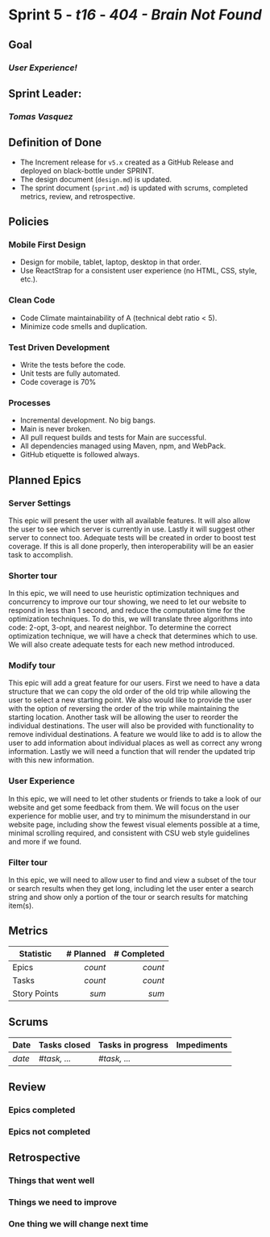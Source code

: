 # Sprint 5 - *t16* - *404 - Brain Not Found*

## Goal
### *User Experience!*

## Sprint Leader: 
### *Tomas Vasquez*

## Definition of Done

* The Increment release for `v5.x` created as a GitHub Release and deployed on black-bottle under SPRINT.
* The design document (`design.md`) is updated.
* The sprint document (`sprint.md`) is updated with scrums, completed metrics, review, and retrospective.

## Policies

### Mobile First Design
* Design for mobile, tablet, laptop, desktop in that order.
* Use ReactStrap for a consistent user experience (no HTML, CSS, style, etc.).

### Clean Code
* Code Climate maintainability of A (technical debt ratio < 5).
* Minimize code smells and duplication.

### Test Driven Development
* Write the tests before the code.
* Unit tests are fully automated.
* Code coverage is 70%

### Processes
* Incremental development.  No big bangs.
* Main is never broken. 
* All pull request builds and tests for Main are successful.
* All dependencies managed using Maven, npm, and WebPack.
* GitHub etiquette is followed always.


## Planned Epics

### Server Settings

This epic will present the user with all available features. It will also allow the user to see which server is currently in use. Lastly it will suggest other server to connect too. Adequate tests will be created in order to boost test coverage. If this is all done properly, then interoperability will be an easier task to accomplish.

### Shorter tour

In this epic, we will need to use heuristic optimization techniques and concurrency to improve our tour showing, we need to let our website to respond in less than 1 second, and reduce the computation time for the optimization techniques. To do this, we will translate three algorithms into code: 2-opt, 3-opt, and nearest neighbor. To determine the correct optimization technique, we will have a check that determines which to use. We will also create adequate tests for each new method introduced.

### Modify tour

This epic will add a great feature for our users. First we need to have a data structure that we can copy the old order of the old trip while allowing the user to select a new starting point. We also would like to provide the user with the option of reversing the order of the trip while maintaining the starting location. Another task will be allowing the user to reorder the individual destinations. The user will also be provided with functionality to remove individual destinations. A feature we would like to add is to allow the user to add information about individual places as well as correct any wrong information. Lastly we will need a function that will render the updated trip with this new information.

### User Experience

In this epic, we will need to let other students or friends to take a look of our website and get some feedback from them. We will focus on the user experience for moblie user, and try to minimum the misunderstand in our website page, including show the fewest visual elements possible at a time, minimal scrolling required, and consistent with CSU web style guidelines and more if we found.

### Filter tour

In this epic, we will need to allow user to find and view a subset of the tour or search results when they get long, including let the user enter a search string and show only a portion of the tour or search results for matching item(s).

## Metrics

| Statistic | # Planned | # Completed |
| --- | ---: | ---: |
| Epics | *count* | *count* |
| Tasks |  *count*   | *count* | 
| Story Points |  *sum*  | *sum* | 


## Scrums

| Date | Tasks closed  | Tasks in progress | Impediments |
| :--- | :--- | :--- | :--- |
| *date* | *#task, ...* | *#task, ...* |  | 


## Review

### Epics completed  

### Epics not completed 

## Retrospective

### Things that went well

### Things we need to improve

### One thing we will change next time
